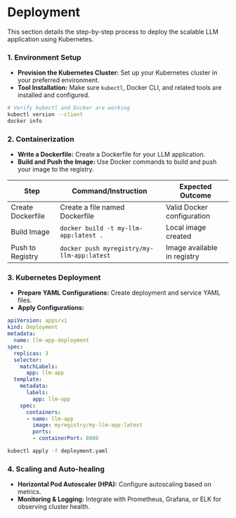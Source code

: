# Deployment

This section details the step-by-step process to deploy the scalable LLM application using Kubernetes.

### 1. Environment Setup

- **Provision the Kubernetes Cluster:** Set up your Kubernetes cluster in your preferred environment.
- **Tool Installation:** Make sure `kubectl`, Docker CLI, and related tools are installed and configured.

```bash
# Verify kubectl and Docker are working
kubectl version --client
docker info
```

### 2. Containerization

- **Write a Dockerfile:** Create a Dockerfile for your LLM application.
- **Build and Push the Image:** Use Docker commands to build and push your image to the registry.

| Step | Command/Instruction | Expected Outcome |
|------|---------------------|------------------|
| Create Dockerfile | Create a file named Dockerfile | Valid Docker configuration |
| Build Image | `docker build -t my-llm-app:latest .` | Local image created |
| Push to Registry | `docker push myregistry/my-llm-app:latest` | Image available in registry |

### 3. Kubernetes Deployment

- **Prepare YAML Configurations:** Create deployment and service YAML files.
- **Apply Configurations:**

```yaml
apiVersion: apps/v1
kind: Deployment
metadata:
  name: llm-app-deployment
spec:
  replicas: 3
  selector:
    matchLabels:
      app: llm-app
  template:
    metadata:
      labels:
        app: llm-app
    spec:
      containers:
      - name: llm-app
        image: myregistry/my-llm-app:latest
        ports:
        - containerPort: 8080
```

```bash
kubectl apply -f deployment.yaml
```

### 4. Scaling and Auto-healing

- **Horizontal Pod Autoscaler (HPA):** Configure autoscaling based on metrics.
- **Monitoring & Logging:** Integrate with Prometheus, Grafana, or ELK for observing cluster health.